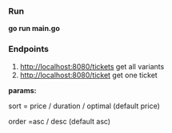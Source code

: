 ### Run

**go run main.go**
### Endpoints
1.  <http://localhost:8080/tickets> get all variants
2.  <http://localhost:8080/ticket> get one ticket

**params:**

sort = price / duration / optimal (default price)

order =asc / desc (default asc)



